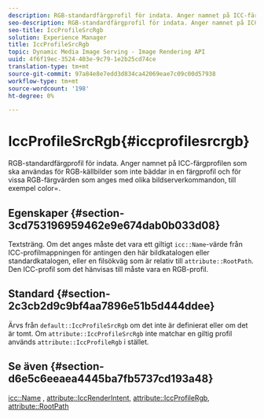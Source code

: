 ```yaml
---
description: RGB-standardfärgprofil för indata. Anger namnet på ICC-färgprofilen som ska användas för RGB-källbilder som inte bäddar in en färgprofil och för vissa RGB-färgvärden som anges med olika bildserverkommandon, till exempel color=.
seo-description: RGB-standardfärgprofil för indata. Anger namnet på ICC-färgprofilen som ska användas för RGB-källbilder som inte bäddar in en färgprofil och för vissa RGB-färgvärden som anges med olika bildserverkommandon, till exempel color=.
seo-title: IccProfileSrcRgb
solution: Experience Manager
title: IccProfileSrcRgb
topic: Dynamic Media Image Serving - Image Rendering API
uuid: 4f6f19ec-3524-403e-9c79-1e2b25cd74ce
translation-type: tm+mt
source-git-commit: 97a84e8e7edd3d834ca42069eae7c09c00d57938
workflow-type: tm+mt
source-wordcount: '198'
ht-degree: 0%

---
```



# IccProfileSrcRgb{#iccprofilesrcrgb}

RGB-standardfärgprofil för indata. Anger namnet på ICC-färgprofilen som ska användas för RGB-källbilder som inte bäddar in en färgprofil och för vissa RGB-färgvärden som anges med olika bildserverkommandon, till exempel color=.

## Egenskaper {#section-3cd753196959462e9e674dab0b033d08}

Textsträng. Om det anges måste det vara ett giltigt `icc::Name`-värde från ICC-profilmappningen för antingen den här bildkatalogen eller standardkatalogen, eller en filsökväg som är relativ till `attribute::RootPath`. Den ICC-profil som det hänvisas till måste vara en RGB-profil.

## Standard {#section-2c3cb2d9c9bf4aa7896e51b5d444ddee}

Ärvs från `default::IccProfileSrcRgb` om det inte är definierat eller om det är tomt. Om `attribute::IccProfileSrcRgb` inte matchar en giltig profil används `attribute::IccProfileRgb` i stället.

## Se även {#section-d6e5c6eeaea4445ba7fb5737cd193a48}

[icc::Name](../../../../../is-api/image-catalog/image-serving-api-ref/c-image-catalog-reference/c-icc-profile-map-reference/r-name-icc.md#reference-9e7d3c8e35434981a3dfac66b8946cbe) ,  [attribute::IccRenderIntent](../../../../../is-api/image-catalog/image-serving-api-ref/c-image-catalog-reference/c-attributes-reference/r-iccrenderintent.md#reference-012f207f28bd4406a5368d23ed95a51f),  [attribute::IccProfileRgb](../../../../../is-api/image-catalog/image-serving-api-ref/c-image-catalog-reference/c-attributes-reference/r-iccprofilergb.md#reference-3479e7daac54404f84b06b98ca07b9df),  [attribute::RootPath](../../../../../is-api/image-catalog/image-serving-api-ref/c-image-catalog-reference/c-attributes-reference/r-rootpath.md#reference-17d57e5967be403b8408fa7214017494)

